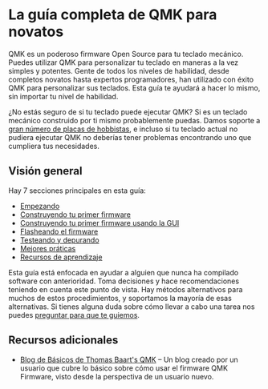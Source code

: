 # La guía completa de QMK para novatos

QMK es un poderoso firmware Open Source para tu teclado mecánico. Puedes utilizar QMK para personalizar tu teclado en maneras a la vez simples y potentes. Gente de todos los niveles de habilidad, desde completos novatos hasta expertos programadores, han utilizado con éxito QMK para personalizar sus teclados. Esta guía te ayudará a hacer lo mismo, sin importar tu nivel de habilidad.

¿No estás seguro de si tu teclado puede ejecutar QMK? Si es un teclado mecánico construido por ti mismo probablemente puedas. Damos soporte a [gran número de placas de hobbistas](https://qmk.fm/keyboards/), e incluso si tu teclado actual no pudiera ejecutar QMK no deberías tener problemas encontrando uno que cumpliera tus necesidades.

## Visión general

Hay 7 secciones principales en esta guía:

* [Empezando](newbs_getting_started.md)
* [Construyendo tu primer firmware](newbs_building_firmware.md)
* [Construyendo tu primer firmware usando la GUI](newbs_building_firmware_configurator.md)
* [Flasheando el firmware](newbs_flashing.md)
* [Testeando y depurando](newbs_testing_debugging.md)
* [Mejores práticas](newbs_best_practices.md)
* [Recursos de aprendizaje](newbs_learn_more_resources.md)

Esta guía está enfocada en ayudar a alguien que nunca ha compilado software con anterioridad. Toma decisiones y hace recomendaciones teniendo en cuenta este punto de vista. Hay métodos alternativos para muchos de estos procedimientos, y soportamos la mayoría de esas alternativas. Si tienes alguna duda sobre cómo llevar a cabo una tarea nos puedes [preguntar para que te guiemos](getting_started_getting_help.md).

## Recursos adicionales

* [Blog de Básicos de Thomas Baart's QMK](https://thomasbaart.nl/category/mechanical-keyboards/firmware/qmk/qmk-basics/) – Un blog creado por un usuario que cubre lo básico sobre cómo usar el firmware QMK Firmware, visto desde la perspectiva de un usuario nuevo.
